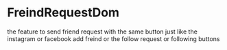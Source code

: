 # FreindRequestDom
the feature to send friend request with the same button just like the instagram or facebook add freind or the follow request or following buttons
